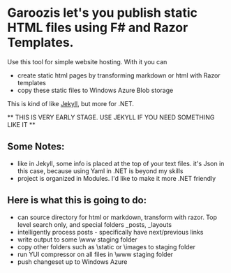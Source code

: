 Garoozis let's you publish static HTML files using F# and Razor Templates.
==========================================================================

Use this tool for simple website hosting. With it you can
* create static html pages by transforming markdown or html with Razor templates
* copy these static files to Windows Azure Blob storage


This is kind of like [Jekyll](https://github.com/mojombo/jekyll), but more for .NET.

** THIS IS VERY EARLY STAGE. USE JEKYLL IF YOU NEED SOMETHING LIKE IT **

Some Notes:
-----------
* like in Jekyll, some info is placed at the top of your text files. it's Json in this case, because using Yaml in .NET is beyond my skills
* project is organized in Modules.  I'd like to make it more .NET friendly

Here is what this is going to do:
--------------------------------
* can source directory for html or markdown, transform with razor.  Top level search only, and special folders _posts, _layouts
* intelligently process posts - specifically have next/previous links
* write output to some \www staging folder
* copy other folders such as \static or \images to staging folder
* run YUI compressor on all files in \www staging folder
* push changeset up to Windows Azure
